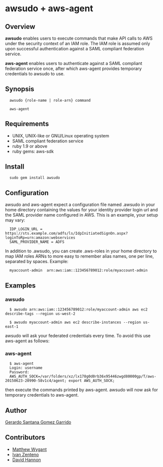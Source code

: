 awsudo + aws-agent
==================

Overview
------------

**awsudo** enables users to execute commands that make API calls to AWS under
the security context of an IAM role. The IAM role is assumed only upon
successful authentication against a SAML compliant federation service.

**aws-agent** enables users to authenticate against a SAML compliant federation
service once, after which aws-agent provides temporary credentials to awsudo
to use.

Synopsis
------------

      awsudo {role-name | role-arn} command
     
      aws-agent
     
Requirements
------------

  * UNIX, UNIX-like or GNU/Linux operating system
  * SAML compliant federation service
  * ruby 1.9 or above
  * ruby gems: aws-sdk

Install
------------

      sudo gem install awsudo

Configuration
------------

awsudo and aws-agent expect a configuration file named .awsudo in your home directory
containing the values for your identity provider login url and the SAML provider name
configured in AWS. This is an example, your setup may vary:

      IDP_LOGIN_URL = https://sts.example.com/adfs/ls/IdpInitiatedSignOn.aspx?loginToRp=urn:amazon:webservices
      SAML_PROVIDER_NAME = ADFS

In addition to .awsudo, you can create .aws-roles in your home directory to map
IAM roles ARNs to more easy to remember alias names, one per line, separated by spaces. Example:

      myaccount-admin  arn:aws:iam::123456789012:role/myaccount-admin
 
Examples
------------

### awsudo

      $ awsudo arn:aws:iam::123456789012:role/myaccount-admin aws ec2 describe-tags --region us-west-2
    
      $ awsudo myaccount-admin aws ec2 describe-instances --region us-east-1

awsudo will ask your federated credentials every time. To avoid this use aws-agent as follows:

### aws-agent

      $ aws-agent
      Login: username
      Password:
      AWS_AUTH_SOCK=/var/folders/xz/lx178g0d0rb36x95446zwgd80000gp/T/aws-20150623-20990-58v1c4/agent; export AWS_AUTH_SOCK;

then execute the commands printed by aws-agent. awsudo will now ask for temporary credentials to aws-agent.

Author
-------

[Gerardo Santana Gomez Garrido](https://github.com/santana)

Contributors
-------------
  * [Matthew Wygant](https://github.com/mkwygant)
  * [Ivan Zenteno](https://github.com/k001)
  * [David Hannon](https://github.com/dhannon)
